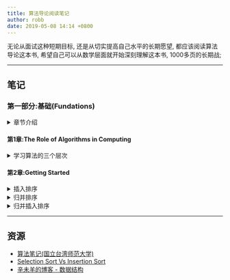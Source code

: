 ```yaml
---
title: 算法导论阅读笔记
author: robb
date: 2019-05-08 14:14 +0800
---
```

无论从面试这种短期目标, 还是从切实提高自己水平的长期愿望, 都应该阅读算法导论这本书, 希望自己可以从数学层面就开始深刻理解这本书, 1000多页的长期战;

---

## 笔记

### 第一部分:基础(Fundations)
<details>
  <summary>章节介绍</summary>
  <p>

**第1章**
介绍了算法在当今计算机系统的角色, 定义了什么是算法并列举了些例子; 我们应该视算法为一种技术, 它与硬件GUI/面向对象/网络等其他技术相辅相成, 同步发展;

**第2章**
插入排序及归并排序, 以及表述他们运行效率的标记符;

**第3章**
用数学工具给出渐进符号的准确定义;

**第4章**
探讨归并排序中的"分而治之"的方法; master method(分析递归算法运行时间的方法?)

**第5章**
概率分析(分析各种概率分布下算法的效率?)及随机算法(打散最坏情况?);

**附录A-D**
本书会用到的数学知识;

  </p>
</details>

#### 第1章:The Role of Algorithms in Computing
<details>
  <summary>学习算法的三个层次</summary>
  <p>

**第一个层次**是要理解透彻已经发明的常用算法及数据结构的运作过程, 标准库或SDK中的实现是很好的学习材料(例如Java的HashMap), 达到这一层次, 应该可以满足常规开发的绝大部分要求(遇到常见的问题可以本能反应知道手头上有哪些现成的适用工具)

**第二个层次**是学习分析算法, 知道如何去评价一个算法的优及适用场景, 这个层次我觉得需要更严肃的态度, 从数学逻辑的角度出发去证明算法的有效性及效率, 从中发现算法可以改进的空间;

**第三个层次**是改进或者设计新算法, 这是最具有挑战性, 也是区分常规级别和专家级别的分水岭;

站在解决问题的角度看, 算法是一个有用的工具, 但从开发人员的专业素质看, 对算法的熟练程度会直接反应到看待问题的态度, 遇到问题是简单的使用copy-paste, 抑或是多少会思考一下问题内在的本质;

三个层次之间并非各自独立, 彼此**交叉相融**;

  </p>
</details>

#### 第2章:Getting Started
<details>
  <summary>插入排序</summary>

```js
//in-place, O(n)
function insertion_sort(array){
  for(i=1; i<array.length; i++){
    k = array[i];
    for(j=i-1; j>=0, array[j]>k; j--){
      array[j+1] = array[j];
    }
    array[j+1] = k;
  }
}
```
</details>

<details>
  <summary>归并排序</summary>

```js
// not-in-place, O(n*lg n)
function merge(array, p, q, r){
  let left = [], right = [];
  for(let i=p; i<q+1; i++){
    left[i-p] = array[i];
  }
  for(let i=q+1; i<r+1; i++){
    right[i-q-1] = array[i];
  }
  
  for(i=p,j=0,k=0; ;i++){
    if(j==left.length || left[j] > right[k]){  
      array[i] = right[k];
      k++;
    } else {
      array[i] = left[j];
      j++;
    }
    
    if(j==left.length && k==right.length){
      break;
    }
  }
}

function merge_sort(array, p, r){
  if(p === undefined) p = 0;
  if(r === undefined) r = array.length-1;
  if(p < r){
  
    /*
    // bug : variable "q" had changed after calling merge_sort
    // javascript variable rule:hoisting
    q=Math.floor((p+r)/2);
    */
    let q = Math.floor((p+r)/2);
    
    merge_sort(array, p, q);
    merge_sort(array, (q+1), r);
    merge(array,p,q,r);
  }
}
```
</details>

<details>
  <summary>归并插入排序</summary>

```js
// TODO
```
</details>

---
## 资源

* [算法笔记(国立台湾师范大学)](http://www.csie.ntnu.edu.tw/~u91029/)
* [Selection Sort Vs Insertion Sort](https://cheetahonfire.blogspot.com/2009/05/selection-sort-vs-insertion-sort.html)
* [辛未羊的博客 - 数据结构](https://panqiincs.me/categories/%E6%95%B0%E6%8D%AE%E7%BB%93%E6%9E%84/)